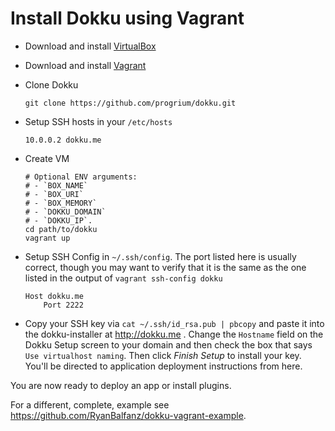 # Install Dokku using Vagrant

- Download and install [VirtualBox](https://www.virtualbox.org/wiki/Downloads)
- Download and install [Vagrant](http://www.vagrantup.com/downloads.html)
- Clone Dokku

    ```
    git clone https://github.com/progrium/dokku.git
    ```

- Setup SSH hosts in your `/etc/hosts`

    ```
    10.0.0.2 dokku.me
    ```

- Create VM
    ```
    # Optional ENV arguments:
    # - `BOX_NAME`
    # - `BOX_URI`
    # - `BOX_MEMORY`
    # - `DOKKU_DOMAIN`
    # - `DOKKU_IP`.
    cd path/to/dokku
    vagrant up
    ```
- Setup SSH Config in `~/.ssh/config`. The port listed here is usually correct, though you may want to verify that it is the same as the one listed in the output of `vagrant ssh-config dokku`

    ```
    Host dokku.me
        Port 2222
    ```

- Copy your SSH key via `cat ~/.ssh/id_rsa.pub | pbcopy` and paste it into the dokku-installer at http://dokku.me . Change the `Hostname` field on the Dokku Setup screen to your domain and then check the box that says `Use virtualhost naming`. Then click *Finish Setup* to install your key. You'll be directed to application deployment instructions from here.

You are now ready to deploy an app or install plugins.

For a different, complete, example see https://github.com/RyanBalfanz/dokku-vagrant-example.
